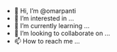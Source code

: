 - 👋 Hi, I’m @omarpanti
- 👀 I’m interested in ...
- 🌱 I’m currently learning ...
- 💞️ I’m looking to collaborate on ...
- 📫 How to reach me ...

<!---
omarpanti/omarpanti is a ✨ special ✨ repository because its `README.md` (this file) appears on your GitHub profile.
You can click the Preview link to take a look at your changes.
--->
